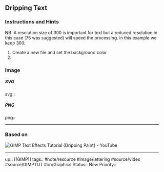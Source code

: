 ## Dripping Text


### Instructions and Hints

NB. A resolution size of 300 is important for text but a reduced resolution in this case (75 was suggested) will speed the processing. In this example we keep 300.

1. Create a new file and set the background color
2. 

### Image


##### SVG

svg:: 

##### PNG

png:: 

---
### Based on

![GIMP Text Effects Tutorial {Dripping Paint} - YouTube](https://www.youtube.com/watch?v=_P2JEj3PZXo&list=PL0ejHuObTsxPRrM3qbKLL2V4iejcXHFKJ&index=12)

---

up:: [[GIMP]]
tags:: #note/resource #image/lettering  #source/video #source/GIMPTUT #on/Graphics 
Status:: New
Priority:: 

